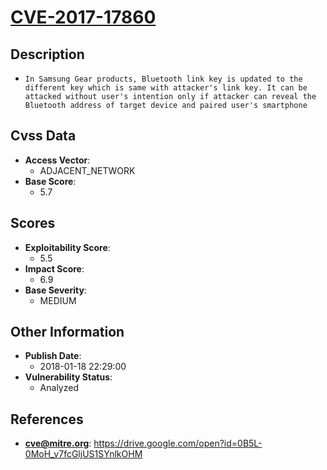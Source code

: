
# [CVE-2017-17860](https://cve.mitre.org/cgi-bin/cvename.cgi?name=CVE-2017-17860)

## Description

- `In Samsung Gear products, Bluetooth link key is updated to the different key which is same with attacker's link key. It can be attacked without user's intention only if attacker can reveal the Bluetooth address of target device and paired user's smartphone`

## Cvss Data

- **Access Vector**:
  - ADJACENT_NETWORK
- **Base Score**:
  - 5.7

## Scores

- **Exploitability Score**:
  - 5.5
- **Impact Score**:
  - 6.9
- **Base Severity**:
  - MEDIUM

## Other Information

- **Publish Date**:
  - 2018-01-18 22:29:00
- **Vulnerability Status**:
  - Analyzed

## References

- **cve@mitre.org**: https://drive.google.com/open?id=0B5L-0MoH_v7fcGljUS1SYnlkOHM
